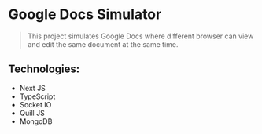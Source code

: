 # Google Docs Simulator

> This project simulates Google Docs where different browser can view and edit the same document at the same time.

## Technologies:

- Next JS
- TypeScript
- Socket IO
- Quill JS
- MongoDB
